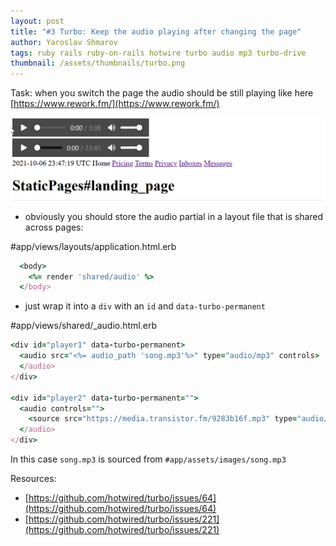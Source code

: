 ```yaml
---
layout: post
title: "#3 Turbo: Keep the audio playing after changing the page"
author: Yaroslav Shmarov
tags: ruby rails ruby-on-rails hotwire turbo audio mp3 turbo-drive
thumbnail: /assets/thumbnails/turbo.png
---
```


Task: when you switch the page the audio should be still playing like here [https://www.rework.fm/](https://www.rework.fm/)

![turbo-steam-music](/assets/images/turbo-steam-music.gif)

* obviously you should store the audio partial in a layout file that is shared across pages:

#app/views/layouts/application.html.erb
```ruby
  <body>
    <%= render 'shared/audio' %>
  </body>
```

* just wrap it into a `div` with an `id` and `data-turbo-permanent`

#app/views/shared/_audio.html.erb
```ruby
<div id="player1" data-turbo-permanent>
  <audio src="<%= audio_path 'song.mp3'%>" type="audio/mp3" controls>
  </audio>
</div>

<div id="player2" data-turbo-permanent="">
  <audio controls="">
    <source src="https://media.transistor.fm/9283b16f.mp3" type="audio/mp3">
  </audio>
</div>
```

In this case `song.mp3` is sourced from `#app/assets/images/song.mp3`

Resources:
* [https://github.com/hotwired/turbo/issues/64](https://github.com/hotwired/turbo/issues/64)
* [https://github.com/hotwired/turbo/issues/221](https://github.com/hotwired/turbo/issues/221)
